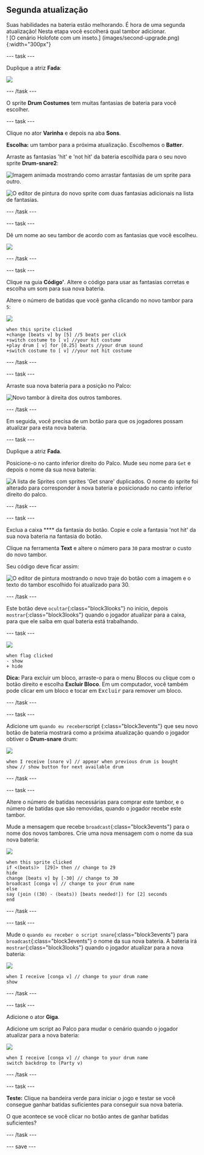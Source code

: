 ## Segunda atualização

<div style="display: flex; flex-wrap: wrap">
<div style="flex-basis: 200px; flex-grow: 1; margin-right: 15px;">
Suas habilidades na bateria estão melhorando. É hora de uma segunda atualização! Nesta etapa você escolherá qual tambor adicionar.
</div>
<div>
! [O cenário Holofote com um inseto.] (images/second-upgrade.png) {:width="300px"}
</div>
</div>

--- task ---

Duplique a atriz **Fada**:

![](images/duplicate-snare-drum.png)

--- /task ---

O sprite **Drum Costumes** tem muitas fantasias de bateria para você escolher.

--- task ---

Clique no ator **Varinha** e depois na aba **Sons**.

**Escolha:** um tambor para a próxima atualização. Escolhemos o **Batter**.

Arraste as fantasias 'hit' e 'not hit' da bateria escolhida para o seu novo sprite **Drum-snare2**:

![Imagem animada mostrando como arrastar fantasias de um sprite para outro.](images/drag-costumes.gif)

![O editor de pintura do novo sprite com duas fantasias adicionais na lista de fantasias.](images/drum-3-costumes.png)

--- /task ---

--- task ---

Dê um nome ao seu tambor de acordo com as fantasias que você escolheu.

![](images/drum-3-named.png)

--- /task ---

--- task ---

Clique na guia **Código'**. Altere o código para usar as fantasias corretas e escolha um som para sua nova bateria.

Altere o número de batidas que você ganha clicando no novo tambor para `5`:

![](images/drum-3-icon.png)

```blocks3
when this sprite clicked
+change [beats v] by [5] //5 beats per click
+switch costume to [ v] //your hit costume
+play drum [ v] for [0.25] beats //your drum sound
+switch costume to [ v] //your not hit costume
```

--- /task ---

--- task ---

Arraste sua nova bateria para a posição no Palco:

![Novo tambor à direita dos outros tambores.](images/drum-3-positioned.png)

--- /task ---

Em seguida, você precisa de um botão para que os jogadores possam atualizar para esta nova bateria.

--- task ---

Duplique a atriz **Fada**.

Posicione-o no canto inferior direito do Palco. Mude seu nome para `Get` e depois o nome da sua nova bateria:

![A lista de Sprites com sprites 'Get snare' duplicados. O nome do sprite foi alterado para corresponder à nova bateria e posicionado no canto inferior direito do palco.](images/get-drum-3.png)

--- /task ---

--- task ---

Exclua a caixa **** da fantasia do botão. Copie e cole a fantasia 'not hit' da sua nova bateria na fantasia do botão.

Clique na ferramenta **Text** e altere o número para `30` para mostrar o custo do novo tambor.

Seu código deve ficar assim:

![O editor de pintura mostrando o novo traje do botão com a imagem e o texto do tambor escolhido foi atualizado para 30.](images/get-drum-copy.png)

--- /task ---


Este botão deve `ocultar`{:class="block3looks"} no início, depois `mostrar`{:class="block3looks"} quando o jogador atualizar para a caixa, para que ele saiba em qual bateria está trabalhando.

--- task ---

![](images/get-drum-3-icon.png)

```blocks3
when flag clicked
- show
+ hide
```

**Dica:** Para excluir um bloco, arraste-o para o menu Blocos ou clique com o botão direito e escolha **Excluir Bloco**. Em um computador, você também pode clicar em um bloco e tocar em <kbd>Excluir</kbd> para remover um bloco.

--- /task ---

--- task ---

Adicione um `quando eu receber`script {:class="block3events"} que seu novo botão de bateria mostrará como a próxima atualização quando o jogador obtiver o **Drum-snare** drum:

![](images/get-drum-3-icon.png)

```blocks3
when I receive [snare v] // appear when previous drum is bought
show // show button for next available drum
```

--- /task ---

--- task ---

Altere o número de batidas necessárias para comprar este tambor, e o número de batidas que são removidas, quando o jogador recebe este tambor.

Mude a mensagem que recebe `broadcast`{:class="block3events"} para o nome dos novos tambores. Crie uma nova mensagem com o nome da sua nova bateria:

![](images/get-drum-3-icon.png)

```blocks3
when this sprite clicked
if <(beats)>  [29]> then // change to 29
hide
change [beats v] by [-30] // change to 30
broadcast [conga v] // change to your drum name
else
say (join ((30) - (beats)) [beats needed!]) for [2] seconds
end
```

--- /task ---

--- task ---

Mude o `quando eu receber o script snare`{:class="block3events"} para `broadcast`{:class="block3events"} o nome da sua nova bateria. A bateria irá `mostrar`{:class="block3looks"} quando o jogador atualizar para a nova bateria:

![](images/drum-3-icon.png)

```blocks3
when I receive [conga v] // change to your drum name
show
```

--- /task ---

--- task ---

Adicione o ator **Giga**.

Adicione um script ao Palco para mudar o cenário quando o jogador atualizar para a nova bateria:

![](images/stage-icon.png)

```blocks3
when I receive [conga v] // change to your drum name
switch backdrop to (Party v)
```

--- /task ---

--- task ---

**Teste:** Clique na bandeira verde para iniciar o jogo e testar se você consegue ganhar batidas suficientes para conseguir sua nova bateria.

O que acontece se você clicar no botão antes de ganhar batidas suficientes?

--- /task ---

--- save ---
